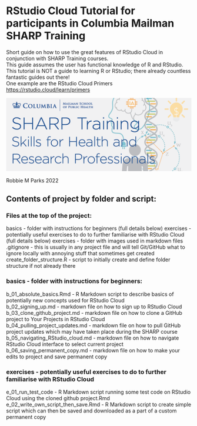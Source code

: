 # RStudio Cloud Tutorial for participants in Columbia Mailman SHARP Training

Short guide on how to use the great features of RStudio Cloud in conjunction with SHARP Training courses.\
This guide assumes the user has functional knowledge of R and RStudio.\
This tutorial is NOT a guide to learning R or RStudio; there already countless fantastic guides out there!\
One example are the RStudio Cloud Primers https://rstudio.cloud/learn/primers

![image](images/banner.png)

Robbie M Parks 2022

## Contents of project by folder and script:

### Files at the top of the project:

basics                              - folder with instructions for beginners (full details below)
exercises                           - potentially useful exercises to do to further familiarise with RStudio Cloud (full details below)
exercises                           - folder with images used in markdown files
.gitignore                          - this is usually in any project file and will tell Git/GitHub what to ignore locally with annoying stuff that sometimes get created\
create_folder_structure.R           - script to initially create and define folder structure if not already there

### basics                          - folder with instructions for beginners:

b_01_absolute_basics.Rmd            - R Markdown script to describe basics of potentially new concepts used for RStudio Cloud\
b_02_signing_up.md                  - markdown file on how to sign up to RStudio Cloud\
b_03_clone_github_project.md        - markdown file on how to clone a GitHub project to Your Projects in RStudio Cloud\
b_04_pulling_project_updates.md     - markdown file on how to pull GitHub project updates which may have taken place during the SHARP course\
b_05_navigating_RStudio_cloud.md    - markdown file on how to navigate RStudio Cloud interface to select current project\
b_06_saving_permanent_copy.md       - markdown file on how to make your edits to project and save permanent copy

### exercises                       - potentially useful exercises to do to further familiarise with RStudio Cloud

e_01_run_test_code                  -  R Markdown script running some test code on RStudio Cloud using the cloned github project.Rmd\
e_02_write_own_script_then_save.Rmd -  R Markdown script to create simple script which can then be saved and downloaded as a part of a custom permanent copy
